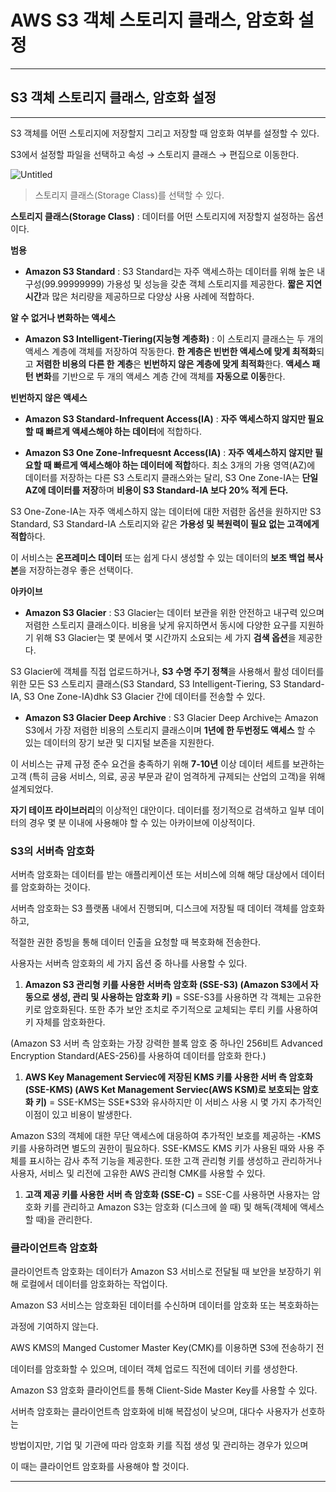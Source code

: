 # AWS S3 객체 스토리지 클래스, 암호화 설정

---

## S3 객체 스토리지 클래스, 암호화 설정

---

S3 객체를 어떤 스토리지에 저장할지 그리고 저장할 때 암호화 여부를 설정할 수 있다.

S3에서 설정할 파일을 선택하고 속성 → 스토리지 클래스 → 편집으로 이동한다.

![Untitled](https://user-images.githubusercontent.com/84123877/180177549-793c0d03-150f-4cf2-a0cb-9d2d21a6cbf4.png)

> 스토리지 클래스(Storage Class)를 선택할 수 있다.
> 

**스토리지 클래스(Storage Class)** : 데이터를 어떤 스토리지에 저장할지 설정하는 옵션이다.

**범용** 

- **Amazon S3 Standard** 
: S3 Standard는 자주 액세스하는 데이터를 위해 높은 내구성(99.99999999)
가용성 및 성능을 갖춘 객체 스토리지를 제공한다. 
**짧은 지연 시간**과 많은 처리량을 제공하므로 다양상 사용 사례에 적합하다.

**알 수 없거나 변화하는 액세스**

- **Amazon S3 Intelligent-Tiering(지능형 계층화)** 
: 이 스토리지 클래스는 두 개의 액세스 계층에 객체를 저장하여 작동한다.
**한 계층은 빈번한 액세스에 맞게 최적화**되고 **저렴한 비용의 다른 한** **계층**은
**빈번하지 않은 계층에 맞게 최적화**한다.
**액세스 패턴 변화**를 기반으로 두 개의 액세스 계층 간에 객체를 **자동으로 이동**한다.

**빈번하지 않은 액세스**

- **Amazon S3 Standard-Infrequent Access(IA)** 
: **자주 액세스하지 않지만 필요할 때 빠르게 액세스해야 하는 데이터**에 적합하다.

- **Amazon S3 One Zone-Infrequesnt Access(IA)**
: **자주 엑세스하지 않지만 필요할 때 빠르게 액세스해야 하는 데이터에 적합**하다.
최소 3개의 가용 영역(AZ)에 데이터를 저장하는 다른 S3 스토리지 클래스와는 달리, 
S3 One Zone-IA는 **단일 AZ에 데이터를 저장**하며 **비용이 S3 Standard-IA 보다 20% 적게 든다.**

S3 One-Zone-IA는 자주 액세스하지 않는 데이터에 대한 저렴한 옵션을 원하지만
S3 Standard, S3 Standard-IA 스토리지와 같은 **가용성 및 복원력이 필요 없는 고객에게
적합**하다.

이 서비스는 **온프레미스 데이터** 또는 쉽게 다시 생성할 수 있는 데이터의 **보조 백업 복사본**을 
저장하는경우 좋은 선택이다.

**아카이브**

- **Amazon S3 Glacier** 
: S3 Glacier는 데이터 보관을 위한 안전하고 내구력 있으며 저렴한 스토리지 클래스이다.
비용을 낮게 유지하면서 동시에 다양한 요구를 지원하기 위해 S3 Glacier는 몇 분에서 
몇 시간까지 소요되는 세 가지 **검색 옵션**을 제공한다.

S3 Glacier에 객체를 직접 업로드하거나, **S3 수명 주기 정책**을 사용해서 활성 데이터를
위한 모든 S3 스토리지 클래스(S3 Standard, S3 Intelligent-Tiering, S3 Standard-IA, S3 One Zone-IA)dhk S3 Glacier 간에 데이터를 전송할 수 있다.

- **Amazon S3 Glacier Deep Archive** 
: S3 Glacier Deep Archive는 Amazon S3에서 가장 저렴한 비용의 스토리지 클래스이며
**1년에 한 두번정도 액세스** 할 수 있는 데이터의 장기 보관 및 디지털 보존을 지원한다.

이 서비스는 규제 규정 준수 요건을 충족하기 위해 **7-10년** 이상 데이터 세트를 보관하는 고객
(특히 금융 서비스, 의료, 공공 부문과 같이 엄격하게 규제되는 산업의 고객)을 위해 설계되었다.

**자기 테이프 라이브러리**의 이상적인 대안이다.
데이터를 정기적으로 검색하고 일부 데이터의 경우 몇 분 이내에 사용해야 할 수 있는 아카이브에 이상적이다.

### S3의 서버측 암호화

서버측 암호화는 데이터를 받는 애플리케이션 또는 서비스에 의해 해당 대상에서 
데이터를 암호화하는 것이다.

서버측 암호화는 S3 플랫폼 내에서 진행되며, 디스크에 저장될 때 데이터 객체를 암호화하고,

적절한 권한 증빙을 통해 데이터 인출을 요청할 때 복호화해 전송한다.

사용자는 서버측 암호화의 세 가지 옵션 중 하나를 사용할 수 있다.

1. **Amazon S3 관리형 키를 사용한 서버측 암호화 (SSE-S3)
(Amazon S3에서 자동으로  생성, 관리 및 사용하는 암호화 키)**
= SSE-S3를 사용하면 각 객체는 고유한 키로 암호화된다. 
또한 추가 보안 조치로 주기적으로 교체되는 루티 키를 사용하여 키 자체를 암호화한다.

(Amazon S3 서버 측 암호화는 가장 강력한 블록 암호 중 하나인 256비트
Advanced Encryption Standard(AES-256)를 사용하여 데이터를 암호화 한다.)

1. **AWS Key Management Serviec에 저장된 KMS 키를 사용한 서버 측 암호화 (SSE-KMS)
(AWS Ket Management Serviec(AWS KSM)로 보호되는 암호화 키)**
= SSE-KMS는 SSE*S3와 유사하지만 이 서비스 사용 시 몇 가지 추가적인 
이점이 있고 비용이 발생한다.

Amazon S3의 객체에 대한 무단 액세스에 대응하여 추가적인 보호를 제공하는 -KMS 키를
사용하려면 별도의 권한이 필요하다.
SSE-KMS도 KMS 키가 사용된 때와 사용 주체를 표시하는 감사 추적 기능을 제공한다.
또한 고객 관리형 키를 생성하고 관리하거나 사용자, 서비스 및 리전에
고유한 AWS 관리형 CMK를 사용할 수 있다.

1. **고객 제공 키를 사용한 서버 측 암호화 (SSE-C)**
= SSE-C를 사용하면 사용자는 암호화 키를 관리하고 Amazon S3는 암호화 (디스크에 쓸 때)
및 해독(객체에 액세스할 때)을 관리한다.

### 클라이언트측 암호화

클라이언트측 암호화는 데이터가 Amazon S3 서비스로 전달될 때 
보안을 보장하기 위해 로컬에서 데이터를 암호화하는 작업이다.

Amazon S3 서비스는 암호화된 데이터를 수신하며 데이터를 암호화 또는 복호화하는

과정에 기여하지 않는다.

AWS KMS의 Manged Customer Master Key(CMK)를 이용하면 S3에 전송하기 전

데이터를 암호화할 수 있으며, 데이터 객체 업로드 직전에 데이터 키를 생성한다.

Amazon S3 암호화 클라이언트를 통해 Client-Side Master Key를 사용할 수 있다.

서버측 암호화는 클라이언트측 암호화에 비해 복잡성이 낮으며, 대다수 사용자가 선호하는

방법이지만, 기업 및 기관에 따라 암호화 키를 직접 생성 및 관리하는 경우가 있으며

이 때는 클라이언트 암호화를 사용해야 할 것이다.

---

